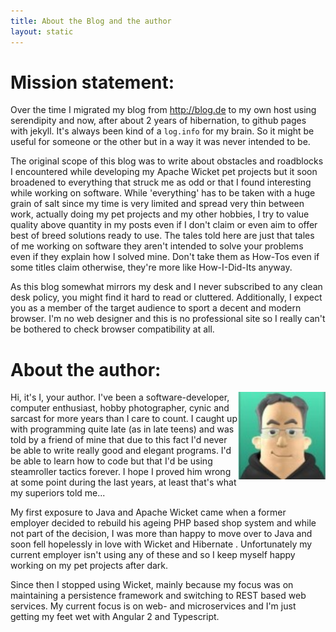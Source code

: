 ```yaml
---
title: About the Blog and the author
layout: static
---
```

# Mission statement: # 

Over the time I migrated my blog from http://blog.de to my own host using serendipity and now, after about 2 years of hibernation, to github pages with jekyll. It's always been kind of a `log.info` for my brain. So it might be useful for someone or the other but in a way it was never intended to be.

The original scope of this blog was to write about obstacles and roadblocks I encountered while developing my Apache Wicket pet projects but it soon broadened to everything that struck me as odd or that I found interesting while working on software. While 'everything' has to be taken with a huge grain of salt since my time is very limited and spread very thin between work, actually doing my pet projects and my other hobbies, I try to value quality above quantity in my posts even if I don't claim or even aim to offer best of breed solutions ready to use. The tales told here are just that tales of me working on software they aren't intended to solve your problems even if they explain how I solved mine. Don't take them as How-Tos even if some titles claim otherwise, they're more like How-I-Did-Its anyway.

As this blog somewhat mirrors my desk and I never subscribed to any clean desk policy, you might find it hard to read or cluttered. Additionally, I expect you as a member of the target audience to sport a decent and modern browser. I'm no web designer and this is no professional site so I really can't be bothered to check browser compatibility at all. 

# About the author: # 
<img width="140" height="140" align="right" src="/assets/avatar.jpg" />Hi, it's I, your author. I've been a software-developer, computer enthusiast, hobby photographer, cynic and sarcast for more years than I care to count. I caught up with programming quite late (as in late teens) and was told by a friend of mine that due to this fact I'd never be able to write really good and elegant programs. I'd be able to learn how to code but that I'd be using steamroller tactics forever. I hope I proved him wrong at some point during the last years, at least that's what my superiors told me...

My first exposure to Java and Apache Wicket came when a former employer decided to rebuild his ageing PHP based shop system and while not part of the decision, I was more than happy to move over to Java and soon fell hopelessly in love with Wicket and Hibernate . Unfortunately my current employer isn't using any of these and so I keep myself happy working on my pet projects after dark.

Since then I stopped using Wicket, mainly because my focus was on maintaining a persistence framework and switching to REST based web services. My current focus is on web- and microservices and I'm just getting my feet wet with Angular 2 and Typescript.
